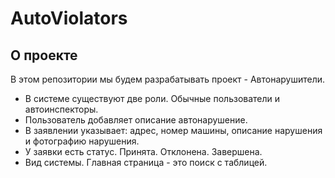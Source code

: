 # AutoViolators

## О проекте

В этом репозитории мы будем разрабатывать проект - Автонарушители.

+ В системе существуют две роли. Обычные пользователи и автоинспекторы.
+ Пользователь добавляет описание автонарушение.
+ В заявлении указывает: адрес, номер машины, описание нарушения и фотографию нарушения.
+ У заявки есть статус. Принята. Отклонена. Завершена.
+ Вид системы. Главная страница - это поиск с таблицей.